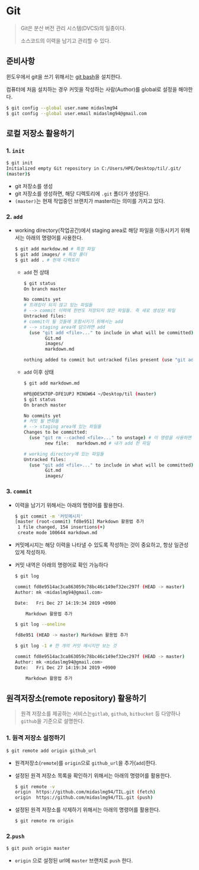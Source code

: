 # Git

> Git은 분산 버전 관리 시스템(DVCS)의 일종이다.
>
> 소스코드의 이력을 남기고 관리할 수 있다.







## 준비사항

윈도우에서 git을 쓰기 위해서는 [git bash](https://gitforwindows.org/)을 설치한다. 

컴퓨터에 처음 설치하는 경우 커밋을 작성하는 사람(Author)를 global로 설정을 해야한다.



```bash
$ git config --global user.name midaslmg94
$ git config --global user.email midaslmg94@gmail.com
```







## 로컬 저장소 활용하기



### 1. `init`

```bash
$ git init
Initialized empty Git repository in C:/Users/HPE/Desktop/til/.git/
(master)$
```

* git 저장소를 생성
* git 저장소를 생성하면, 해당 디렉토리에 `.git` 폴더가 생성된다.
* `(master)`는 현재 작업중인 브랜치가 master라는 의미를 가지고 있다.





### 2. `add`

* working directory(작업공간)에서 staging area로 해당 파일을 이동시키기 위해서는 아래의 명령어를 사용한다.

  ```bash
  $ git add markdow.md # 특정 파일
  $ git add images/ # 특정 폴더
  $ git add . # 현재 디렉토리
  ```

  * `add` 전 상태

    ```bash
    $ git status
    On branch master
    
    No commits yet
    # 트래킹이 되지 않고 있는 파일들
    # --> commit 이력에 한번도 저장되지 않은 파일들. 즉 새로 생성된 파일
    Untracked files:
    # commit이 될 것들에 포함시키기 위해서는 add
    # --> staging area에 담으려면 add
      (use "git add <file>..." to include in what will be committed)
            Git.md
            images/
            markdown.md
    
    nothing added to commit but untracked files present (use "git add" to track)
    
    ```

  * `add` 이후 상태

    ```bash
    $ git add markdown.md
    
    HPE@DESKTOP-DFE1UPJ MINGW64 ~/Desktop/til (master)
    $ git status
    On branch master
    
    No commits yet
    # 커밋 될 변화들 
    # --> staging area에 있는 파일들
    Changes to be committed:
      (use "git rm --cached <file>..." to unstage) # 이 명령을 사용하면 staging area에 있던 파일이 working direcory로 내려온다.
            new file:   markdown.md # 내가 add 한 파일
    
    # working directory에 있는 파일들
    Untracked files:
      (use "git add <file>..." to include in what will be committed)
            Git.md
            images/
    
    ```





### 3. `commit`

* 이력을 남기기 위해서는 아래의 명령어를 활용한다.

  ```bash
  $ git commit -m '커밋메시지'
  [master (root-commit) fd8e951] Markdown 활용법 추가
   1 file changed, 154 insertions(+)
   create mode 100644 markdown.md
  ```

* 커밋메시지는 해당 이력을 나타낼 수 있도록 작성하는 것이 중요하고, 항상 일관성있게 작성하자. 

* 커밋 내역은 아래의 명령어로 확인 가능하다

  ```bash
  $ git log
  
  commit fd8e9514ac3ca863059c78bc46c149ef32ec297f (HEAD -> master)
  Author: mk <midaslmg94@gmail.com>
  
  Date:   Fri Dec 27 14:19:34 2019 +0900
  
      Markdown 활용법 추가
  
  $ git log --oneline
  
  fd8e951 (HEAD -> master) Markdown 활용법 추가
  
  $ git log -1 # 한 개의 커밋 메시지만 보는 것
  
  commit fd8e9514ac3ca863059c78bc46c149ef32ec297f (HEAD -> master)
  Author: mk <midaslmg94@gmail.com>
  Date:   Fri Dec 27 14:19:34 2019 +0900
  
      Markdown 활용법 추가
  
  
  ```







## 원격저장소(remote repository) 활용하기



> 원격 저장소를 제공하는 서비스는`gitlab`, `github`, `bitbucket` 등 다양하나 `github`을 기준으로 설명한다.





### 1. 원격 저장소 설정하기



```bash
$ git remote add origin github_url
```

- 원격저장소(`remote`)를 `origin`으로 `github_url`을 추가(`add`)한다.

- 설정된 원격 저장소 목록을 확인하기 위해서는 아래의 명령어를 활용한다.

  ```bash
  $ git remote -v
  origin  https://github.com/midaslmg94/TIL.git (fetch)
  origin  https://github.com/midaslmg94/TIL.git (push)
  ```

- 설정된 원격 저장소를 삭제하기 위해서는 아래의 명령어를 활용한다.

  ```bash
  $ git remote rm origin
  ```



### 2.`push`

```bash
$ git push origin master
```

- `origin` 으로 설정된 url에 `master` 브랜치로 `push` 한다.

